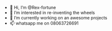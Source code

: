 - 👋 Hi, I’m @Rex-fortune
- 👀 I’m interested in re-inventing the wheels
- 🌱 I’m currently working on an awesome projects
- 📫 whatsapp me on 08063726691

<!---
Rex-fortune/Rex-fortune is a ✨ special ✨ repository because its `README.md` (this file) appears on your GitHub profile.
You can click the Preview link to take a look at your changes.
--->
